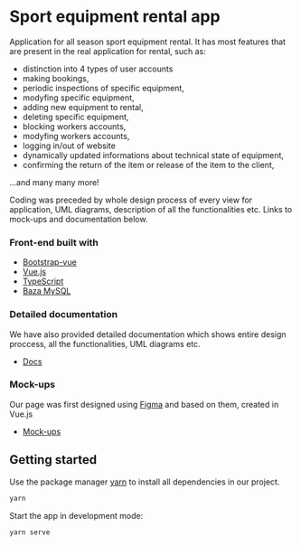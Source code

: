 # Sport equipment rental app

Application for all season sport equipment rental. It has most features that are present in the real application for rental, such as:
- distinction into 4 types of user accounts
- making bookings,
- periodic inspections of specific equipment,
- modyfing specific equipment,
- adding new equipment to rental,
- deleting specific equipment,
- blocking workers accounts,
- modyfing workers accounts,
- logging in/out of website
- dynamically updated informations about technical state of equipment,
- confirming the return of the item or release of the item to the client,

...and many many more!

Coding was preceded by whole design process of every view for application, UML diagrams, description of all the functionalities etc. Links to mock-ups and documentation below.

### Front-end built with
* [Bootstrap-vue](https://bootstrap-vue.org/)
* [Vue.js](https://vuejs.org/)
* [TypeScript](https://www.typescriptlang.org/)
* [Baza MySQL](https://www.mysql.com/)

### Detailed documentation
We have also provided detailed documentation which shows entire design proccess, all the functionalities, UML diagrams etc.
* [Docs](https://github.com/eastemployeer/Sport-equipment-rental-app/blob/main/docs.pdf)

### Mock-ups
Our page was first designed using [Figma](https://www.figma.com/) and based on them, created in Vue.js
* [Mock-ups](https://www.figma.com/file/SV5h0HYmW30Vi3btrE5I3D/BD2-wypozyczalnia?node-id=0%3A1)




## Getting started

Use the package manager [yarn](https://yarnpkg.com/) to install all dependencies in our project.

```bash
yarn
```
Start the app in development mode:

```bash
yarn serve
```
